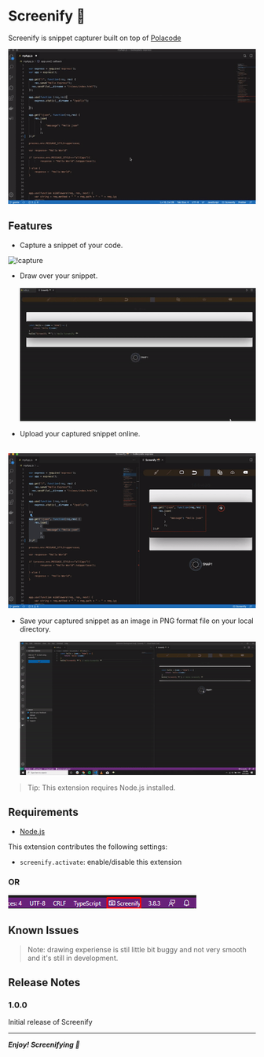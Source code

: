# Screenify 📸

Screenify is snippet capturer built on top of [Polacode](https://marketplace.visualstudio.com/items?itemName=pnp.polacode&ssr=false#overview)

![Screenify](./demo/screenify.gif)

## Features

* Capture a snippet of your code. 



![!capture](./demo/capture.gif)

* Draw over your snippet. <br><br>
![!Draw](./demo/draw.gif)

* Upload your captured snippet online. <br><br>
  
![!upload](./demo/upload.gif)

* Save your captured snippet as an image in PNG format file on your local directory. <br><br>
![!save](./demo/save.gif)

> Tip: This extension requires Node.js installed.

## Requirements

* [Node.js](https://nodejs.org)

This extension contributes the following settings:

* `screenify.activate`: enable/disable this extension
  
### OR

![launchWithActivityBar](./demo/activityBar.png)

## Known Issues

>Note: drawing experiense is stil little bit buggy and not very smooth and it's still in development.

## Release Notes

### 1.0.0

Initial release of Screenify

-----------------------------------------------------------------------------------------------------------
***Enjoy! Screenifying 📸***
